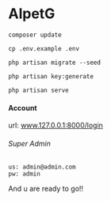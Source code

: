 # AlpetG


```
composer update
```
```
cp .env.example .env
```
```
php artisan migrate --seed
```
```
php artisan key:generate
```
```
php artisan serve
```

#### Account

url: www.127.0.0.1:8000/login

###### Super Admin
```
us: admin@admin.com
pw: admin
```

And u are ready to go!!
